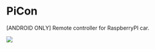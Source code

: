 # PiCon

[ANDROID ONLY] Remote controller for RaspberryPI car.

![](https://github.com/nerogit/picon/blob/master/images/version1.jpeg?raw=true)
